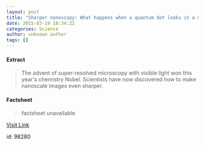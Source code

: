 ```yaml
---
layout: post
title: "Sharper nanoscopy: What happens when a quantum dot looks in a mirror?"
date: 2015-03-19 18:34:22
categories: Science
author: unknown author
tags: []
---
```



#### Extract
>The advent of super-resolved microscopy with visible light won this year's chemistry Nobel. Scientists have now discovered how to make nanoscale images even sharper.

#### Factsheet
>factsheet unavailable

[Visit Link](http://feeds.sciencedaily.com/~r/sciencedaily/~3/_6zxg0FDV4A/150319143422.htm)

id:   98280
